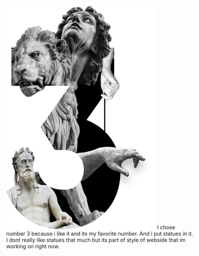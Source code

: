 <img src="https://github.com/Kasiczek/About-me-/blob/main/01-character-description/c%CC%8Ci%CC%81slo%20na%20github.jpg" width="400" height="600"/>
I chose number 3 because i like it and its my favorite number. 
And i put statues in it. I dont really like statues that much but its 
part of style of webside that im working on right now.
